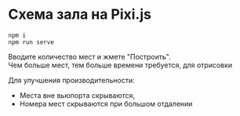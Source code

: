 # Схема зала на Pixi.js

```shell
npm i
npm run serve
```

Вводите количество мест и жмете "Построить".  
Чем больше мест, тем больше времени требуется, для отрисовки

Для улучшения производительности:
- Места вне вьюпорта скрываются,
- Номера мест скрываются при большом отдалении
